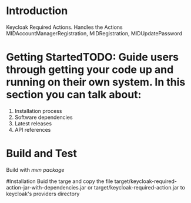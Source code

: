 # Introduction
Keycloak Required Actions.
Handles the Actions MIDAccountManagerRegistration, MIDRegistration, MIDUpdatePassword
# Getting StartedTODO: Guide users through getting your code up and running on their own system. In this section you can talk about:
1.	Installation process
2.	Software dependencies
3.	Latest releases
4.	API references

# Build and Test
Build with _mvn package_

#Installation
Buid the targe and copy the file target/keycloak-required-action-jar-with-dependencies.jar or target/keycloak-required-action.jar to keycloak's providers directory

